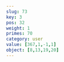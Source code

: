 ```yaml
---
slug: 73
key: 3
pos: 32
weight: 1
primes: 70
category: user
value: [367,1,-1,1]
object: [8,13,19,20]
---
```

